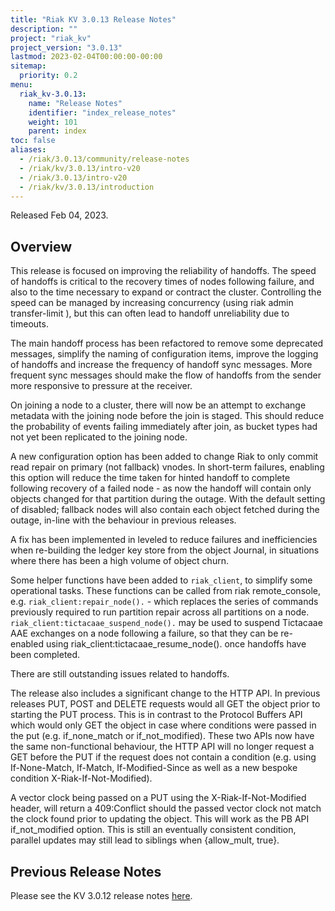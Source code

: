 ```yaml
---
title: "Riak KV 3.0.13 Release Notes"
description: ""
project: "riak_kv"
project_version: "3.0.13"
lastmod: 2023-02-04T00:00:00-00:00
sitemap:
  priority: 0.2
menu:
  riak_kv-3.0.13:
    name: "Release Notes"
    identifier: "index_release_notes"
    weight: 101
    parent: index
toc: false
aliases:
  - /riak/3.0.13/community/release-notes
  - /riak/kv/3.0.13/intro-v20
  - /riak/3.0.13/intro-v20
  - /riak/kv/3.0.13/introduction
---
```


Released Feb 04, 2023.

## Overview

This release is focused on improving the reliability of handoffs. The speed of handoffs is critical to the recovery times of nodes following failure, and also to the time necessary to expand or contract the cluster. Controlling the speed can be managed by increasing concurrency (using riak admin transfer-limit <limit>), but this can often lead to handoff unreliability due to timeouts.

The main handoff process has been refactored to remove some deprecated messages, simplify the naming of configuration items, improve the logging of handoffs and increase the frequency of handoff sync messages. More frequent sync messages should make the flow of handoffs from the sender more responsive to pressure at the receiver.

On joining a node to a cluster, there will now be an attempt to exchange metadata with the joining node before the join is staged. This should reduce the probability of events failing immediately after join, as bucket types had not yet been replicated to the joining node.

A new configuration option has been added to change Riak to only commit read repair on primary (not fallback) vnodes. In short-term failures, enabling this option will reduce the time taken for hinted handoff to complete following recovery of a failed node - as now the handoff will contain only objects changed for that partition during the outage. With the default setting of disabled; fallback nodes will also contain each object fetched during the outage, in-line with the behaviour in previous releases.

A fix has been implemented in leveled to reduce failures and inefficiencies when re-building the ledger key store from the object Journal, in situations where there has been a high volume of object churn.

Some helper functions have been added to `riak_client`, to simplify some operational tasks. These functions can be called from riak remote_console, e.g. `riak_client:repair_node().` - which replaces the series of commands previously required to run partition repair across all partitions on a node. `riak_client:tictacaae_suspend_node().` may be used to suspend Tictacaae AAE exchanges on a node following a failure, so that they can be re-enabled using riak_client:tictacaae_resume_node(). once handoffs have been completed.

There are still outstanding issues related to handoffs.

The release also includes a significant change to the HTTP API. In previous releases PUT, POST and DELETE requests would all GET the object prior to starting the PUT process. This is in contrast to the Protocol Buffers API which would only GET the object in case where conditions were passed in the put (e.g. if_none_match or if_not_modified). These two APIs now have the same non-functional behaviour, the HTTP API will no longer request a GET before the PUT if the request does not contain a condition (e.g. using If-None-Match, If-Match, If-Modified-Since as well as a new bespoke condition X-Riak-If-Not-Modified).

A vector clock being passed on a PUT using the X-Riak-If-Not-Modified header, will return a 409:Conflict should the passed vector clock not match the clock found prior to updating the object. This will work as the PB API if_not_modified option. This is still an eventually consistent condition, parallel updates may still lead to siblings when {allow_mult, true}.
## Previous Release Notes

Please see the KV 3.0.12 release notes [here]({{<baseurl>}}riak/kv/3.0.12/release-notes/).

